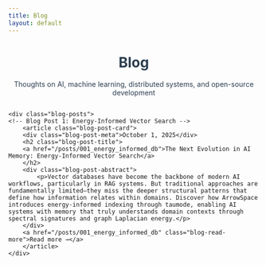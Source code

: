 ```yaml
---
title: Blog
layout: default
---
```

<style> .blog-container { margin: 2em auto 0 auto; max-width: 800px; } .blog-header { margin-bottom: 2em; color: #2c3e50; text-align: center; } .blog-posts { display: flex; flex-direction: column; gap: 2em; } .blog-post-card { background: white; padding: 2em; border-radius: 12px; box-shadow: 0 4px 12px rgba(0,0,0,0.1); transition: transform 0.3s ease, box-shadow 0.3s ease; border-left: 4px solid #3498db; } .blog-post-card:hover { transform: translateY(-3px); box-shadow: 0 8px 20px rgba(0,0,0,0.15); } .blog-post-meta { color: #7f8c8d; font-size: 0.9em; margin-bottom: 0.5em; } .blog-post-title { margin: 0 0 0.8em 0; font-size: 1.6em; color: #2c3e50; } .blog-post-title a { text-decoration: none; color: inherit; transition: color 0.2s ease; } .blog-post-title a:hover { color: #3498db; } .blog-post-abstract { color: #555; line-height: 1.6; margin-bottom: 1em; } .blog-read-more { color: #3498db; text-decoration: none; font-weight: 600; transition: color 0.2s ease; } .blog-read-more:hover { color: #2980b9; } </style>

<div class="blog-container">
    <div class="blog-header">
        <h1>Blog</h1>
        <p>Thoughts on AI, machine learning, distributed systems, and open-source development</p>
    </div>

    <div class="blog-posts">
    <!-- Blog Post 1: Energy-Informed Vector Search -->
        <article class="blog-post-card">
        <div class="blog-post-meta">October 1, 2025</div>
        <h2 class="blog-post-title">
        <a href="/posts/001_energy_informed_db">The Next Evolution in AI Memory: Energy-Informed Vector Search</a>
        </h2>
        <div class="blog-post-abstract">
            <p>Vector databases have become the backbone of modern AI workflows, particularly in RAG systems. But traditional approaches are fundamentally limited—they miss the deeper structural patterns that define how information relates within domains. Discover how ArrowSpace introduces energy-informed indexing through taumode, enabling AI systems with memory that truly understands domain contexts through spectral signatures and graph Laplacian energy.</p>
        </div>
        <a href="/posts/001_energy_informed_db" class="blog-read-more">Read more →</a>
        </article>
    </div>
</div>